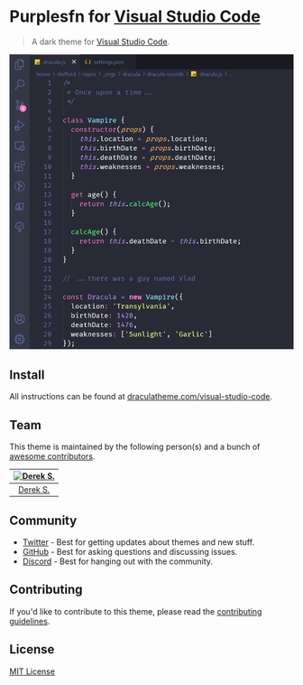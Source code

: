 # Purplesfn for [Visual Studio Code](http://code.visualstudio.com)

> A dark theme for [Visual Studio Code](http://code.visualstudio.com).

![Screenshot](https://raw.githubusercontent.com/dracula/visual-studio-code/master/screenshot.png)

## Install

All instructions can be found at [draculatheme.com/visual-studio-code](https://draculatheme.com/visual-studio-code).

## Team

This theme is maintained by the following person(s) and a bunch of [awesome contributors](https://github.com/dracula/visual-studio-code/graphs/contributors).

| [![Derek S.](https://avatars3.githubusercontent.com/u/5240018?v=3&s=70)](https://github.com/dsifford) |
| :---------------------------------------------------------------------------------------------------: |
|                                [Derek S.](https://github.com/dsifford)                                |

## Community

- [Twitter](https://twitter.com/draculatheme) - Best for getting updates about themes and new stuff.
- [GitHub](https://github.com/dracula/dracula-theme/discussions) - Best for asking questions and discussing issues.
- [Discord](https://draculatheme.com/discord-invite) - Best for hanging out with the community.

## Contributing

If you'd like to contribute to this theme, please read the [contributing guidelines](./.github/CONTRIBUTING.md).

## License

[MIT License](./LICENSE)
